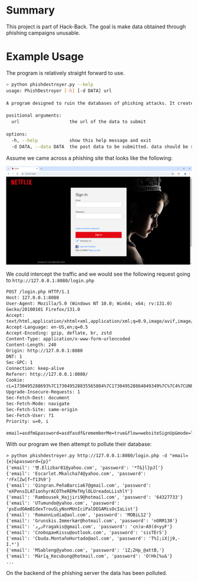 # Summary

This project is part of Hack-Back. The goal is make data obtained through phishing campaigns unusable. 

# Example Usage

The program is relatively straight forward to use.

```bash
> python phishdestroyer.py --help
usage: PhishDestroyer [-h] [-d DATA] url

A program designed to ruin the databases of phishing attacks. It creates plausibly real people and injects them into a phishing site.

positional arguments:
  url                   the url of the data to submit

options:
  -h, --help            show this help message and exit
  -d DATA, --data DATA  the post data to be submitted. data should be submitted with {f} meaning firstname {l} meaning lastname {u} meaning username {e} meaning email {p} meaning password

```

Assume we came across a phishing site that looks like the following:

![A Phishing Site Simulating Netflix](media/netflix-phishing-site.png)

We could intercept the traffic and we would see the following request going to `http://127.0.0.1:8080/login.php`

```text
POST /login.php HTTP/1.1
Host: 127.0.0.1:8080
User-Agent: Mozilla/5.0 (Windows NT 10.0; Win64; x64; rv:131.0) Gecko/20100101 Firefox/131.0
Accept: text/html,application/xhtml+xml,application/xml;q=0.9,image/avif,image/webp,image/png,image/svg+xml,*/*;q=0.8
Accept-Language: en-US,en;q=0.5
Accept-Encoding: gzip, deflate, br, zstd
Content-Type: application/x-www-form-urlencoded
Content-Length: 240
Origin: http://127.0.0.1:8080
DNT: 1
Sec-GPC: 1
Connection: keep-alive
Referer: http://127.0.0.1:8080/
Cookie: cL=1730495288693%7C173049528835565804%7C173049528864049349%7C%7C4%7CUNPYKR5TOVFFFKE6OU2YTRLYFY
Upgrade-Insecure-Requests: 1
Sec-Fetch-Dest: document
Sec-Fetch-Mode: navigate
Sec-Fetch-Site: same-origin
Sec-Fetch-User: ?1
Priority: u=0, i

email=asdfm&password=asdfasdf&rememberMe=true&flow=websiteSignUp&mode=login&action=loginAction&withFields=password^%^2CrememberMe^%^2CnextPage^%^2CshowPassword^%^2Cemail&authURL=1529860302635.aNvivY4p^%^2F1hZaoSckbR8cHXao08^%^3D&nextPage=&showPassword=
```

With our program we then attempt to pollute their database:

```
> python phishdestroyer.py http://127.0.0.1:8080/login.php -d "email={e}&password={p}"
{'email': '병.Elizbar81@yahoo.com', 'password': '*T&}l}pJ['}
{'email': 'Escarlet.Mkalcha74@yahoo.com', 'password': 'rFx[Zw[f~f13%9'}
{'email': 'Qingran.PeñaBarcia67@gmail.com', 'password': 'eXPensILATionhyrACOTheREMeTHylOLUreadoLLishlY'}
{'email': 'Rambousek_Hajjiri9@hotmail.com', 'password': '64327733'}
{'email': 'UTumundo@yahoo.com', 'password': 'psEudOAmBIdexTrouSLyNonMUnIciPalDEGAMisOcIaList'}
{'email': 'RomannLudia@aol.com', 'password': 'MOBiL12'}
{'email': 'Grunskis.Immerkær@hotmail.com', 'password': 'nORM130'}
{'email': 'ﺩﺭﺩFragakis@gmail.com', 'password': 'cn)a~A9(d<yyF'}
{'email': 'СлободанKissu@outlook.com', 'password': 'sisTErS'}
{'email': 'Cbuda.MontañoHurtado@aol.com', 'password': 'T%];iX|j0,-I.*'}
{'email': 'MSableng@yahoo.com', 'password': '1Z;2Hp_@attB,'}
{'email': 'Märïą_Kecubung@hotmail.com', 'password': 'O!Hk[%u&'}
...
```

On the backend of the phishing server the data has been polluted.
